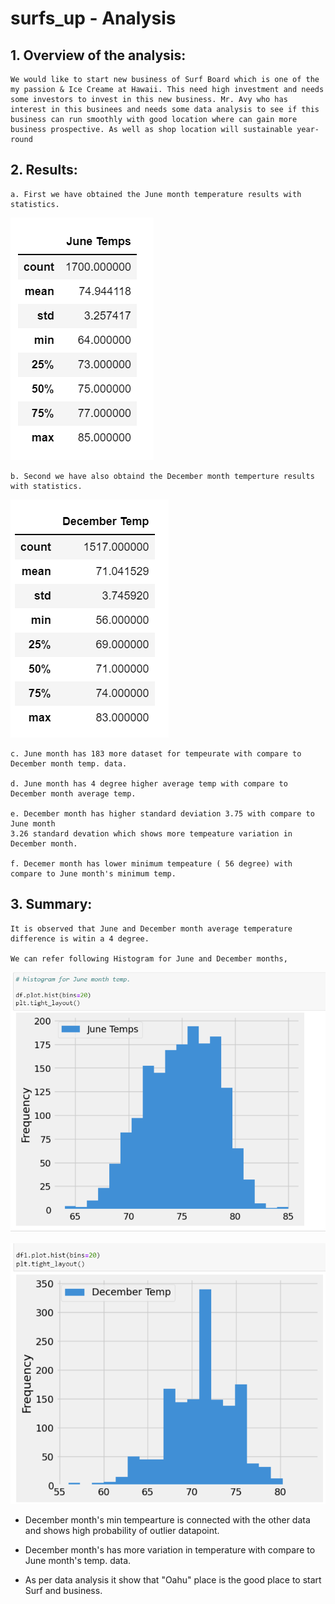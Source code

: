 # surfs_up - Analysis

## 1. Overview of the analysis: 
    We would like to start new business of Surf Board which is one of the my passion & Ice Creame at Hawaii. This need high investment and needs some investors to invest in this new business. Mr. Avy who has interest in this businees and needs some data analysis to see if this business can run smoothly with good location where can gain more business prospective. As well as shop location will sustainable year-round

## 2. Results:
    a. First we have obtained the June month temperature results with statistics.

![June_Month_Temperature](June_temps.png)

    b. Second we have also obtaind the December month temperture results with statistics.

![December_Month_Temperature](December_temps.png)

    c. June month has 183 more dataset for tempeurate with compare to December month temp. data.

    d. June month has 4 degree higher average temp with compare to December month average temp.

    e. December month has higher standard deviation 3.75 with compare to June month 
    3.26 standard devation which shows more tempeature variation in December month.

    f. Decemer month has lower minimum tempeature ( 56 degree) with compare to June month's minimum temp.

##  3. Summary:

    It is observed that June and December month average temperature difference is witin a 4 degree.

    We can refer following Histogram for June and December months,

![June_Month_Temperature](Histogram_June_temps.png)

![December_Month_Temperature](Histogram_december_temps.png)

 - December month's min tempearture is connected with the other data and shows high probability of outlier datapoint.

 - December month's has more variation in temperature with compare to June month's temp. data. 

 - As per data analysis it show that "Oahu" place is the good place to start Surf and business.